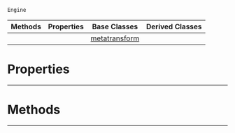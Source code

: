  `Engine`

|Methods|Properties|Base Classes|Derived Classes|
|---|---|---|---|
| | |[metatransform](https://github.com/ZilchEngine/ZilchDocs/blob/master/code_reference/class_reference/metatransform.markdown)| |


 #  Properties


---  
 #  Methods


---  
 

 